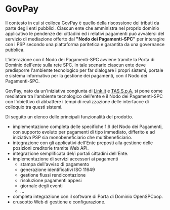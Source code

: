 # GovPay
Il contesto in cui si colloca GovPay è quello della riscossione dei tributi da parte degli enti pubblici. Ciascun ente che amministra nel proprio dominio applicativo le pendenze dei cittadini ed i relativi pagamenti può avvalersi del servizio di mediazione offerto dal **"Nodo dei Pagamenti-SPC"** per interagire con i PSP secondo una piattaforma paritetica e garantita da una governance pubblica. 

L'interazione con il Nodo dei Pagamenti-SPC avviene tramite la Porta di Dominio dell'ente sulla rete SPC. In tale scenario ciascun ente deve predisporre l'ambiente tecnologico per far dialogare i propri sistemi, portale e sistema informativo per la gestione dei pagamenti, con il Nodo dei Pagamenti-SPC.

GovPay, nato da un'iniziativa congiunta di [Link.it](www.link.it) e [TAS S.p.A.](http://www.tasgroup.it/) si pone come mediatore tra l'ambiente tecnologico dell'ente e il Nodo dei Pagamenti-SPC con l'obiettivo di abbattere i tempi di realizzazione delle interfacce di colloquio tra questi sistemi.

Di seguito un elenco delle principali funzionalità del prodotto.
* implementazione completa delle specifiche 1.6 del Nodo dei Pagamenti, con supporto evoluto per pagamenti di tipo immediato, differito e ad iniziativa PSP sia monobeneficiario che multibeneficiario.
* integrazione con gli applicativi dell'Ente preposti alla gestione delle posizioni creditorie tramite Web API.
* integrazione semplificata del/i portali cittadini dell'Ente.
* implementazione di servizi accessori ai pagamenti 
  * stampa dell'avviso di pagamento
  * generazione identificativi ISO 11649
  * gestione flussi rendicontazione
  * risoluzione pagamenti appesi
  * giornale degli eventi
  * ...
* completa integrazione con il software di Porta di Dominio OpenSPCoop.
* cruscotto Web di gestione e configurazione.
